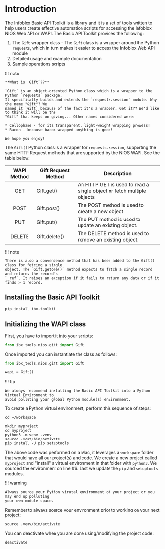 # Introduction

The Infoblox Basic API Toolkit is a library and it is a set of tools written to help users create 
effective automation scripts for accessing the Infoblox NIOS Web API or WAPI. The Basic API Toolkit 
provides the following:

1. The `Gift` wrapper class - The `Gift` class is a wrapper around the Python `requests`, which 
   in turn makes it easier to access the Infoblox Web API module.
2. Detailed usage and example documentation
3. Sample operations scripts

!!! note

    **What is `Gift`??**

    `Gift` is an object-oriented Python class which is a wrapper to the Python `requests` package. 
    It specifically builds and extends the `requests.session` module. Why the name "Gift"? We 
    named it `Gift` because of the fact it's a wrapper. Get it?? We'd like to think it will be the 
    "Gift" that keeps on giving... Other names considered were:

    * Cellophane - for its transparent, light-weight wrapping prowess!
    * Bacon - because bacon wrapped anything is good!

    We hope you enjoy!

The `Gift()` Python class is a wrapper for `requests.session`, supporting the same HTTP Request
methods that are supported by the NIOS WAPI. See the table below:

| WAPI Method | Gift Request Method | Description                                                           |
|:-----------:|---------------------|-----------------------------------------------------------------------|
|     GET     | Gift.get()          | An HTTP GET is used to read a single object or fetch multiple objects |
|    POST     | Gift.post()         | The POST method is used to create a new object                        |
|     PUT     | Gift.put()          | The PUT method is used to update an existing object.                  |
|   DELETE    | Gift.delete()       | The DELETE method is used to remove an existing object.               |

!!! note

    There is also a convenience method that has been added to the Gift() class for fetcing a single
    object. The `Gift.getone()` method expects to fetch a single record and returns the record's 
    `_ref`. It raises an exception if it fails to return any data or if it finds > 1 record.

## Installing the Basic API Toolkit

```shell
pip install ibx-toolkit
```

## Initializing the WAPI class

First, you have to import it into your scripts:

```python
from ibx_tools.nios.gift import Gift
```

Once imported you can instantiate the class as follows:

```python
from ibx_tools.nios.gift import Gift

wapi = Gift()
```

!!! tip

    We always recommend installing the Basic API Toolkit into a Python Virtual Environment to 
    avoid polluting your global Python module(s) environment.

To create a Python virtual environment, perform this sequence of steps:

```shell
cd ~/workspace

mkdir myproject
cd myproject
python3 -m venv .venv
source .vent/bin/activate
pip install -U pip setuptools
```
The above code was performed on a Mac, it leverages a `workspace` folder that would have all our 
project(s) and code. We create a new project called `myproject` and "install" a virtual 
environment in that folder with `python3`. We sourced the environment on line #6. Last we update 
the `pip` and `setuptools` modules. 

!!! warning

    Always source your Python virutal environment of your project or you may end up polluting 
    your own module space. 

Remember to always source your environment prior to working on your next project:

```shell linenums="0"
source .venv/bin/activate
```

You can deactivate when you are done using/modifying the project code:

```shell linenums="0"
deactivate
```

